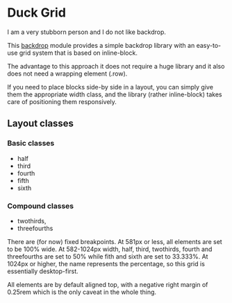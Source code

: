 # Duck Grid

I am a very stubborn person and I do not like backdrop.

This [backdrop](https://backdropcms.org) module provides a simple backdrop
library with an easy-to-use grid system that is based on inline-block.

The advantage to this approach it does not require a huge library and it also
does not need a wrapping element (.row).

If you need to place blocks side-by side in a layout, you can simply give them
the appropriate width class, and the library (rather inline-block) takes care
of positioning them responsively.

## Layout classes

### Basic classes

- half
- third
- fourth
- fifth
- sixth

### Compound classes

- twothirds,
- threefourths

There are (for now) fixed breakpoints. At 581px or less, all elements are set
to be 100% wide. At 582-1024px width, half, third, twothirds, fourth and
threefourths are set to 50% while fith and sixth are set to 33.333%. At 1024px
or higher, the name represents the percentage, so this grid is essentially
desktop-first.

All elements are by default aligned top, with a negative right margin of
0.25rem which is the only caveat in the whole thing.

